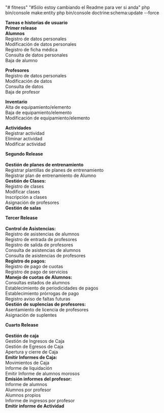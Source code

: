 "# fitness" 
"#Sólo estoy cambiando el Readme para ver si anda"
php bin/console make:entity
php bin/console doctrine:schema:update --force

<b>Tareas e historias de usuario</b></br>
<b>Primer release</b></br>
<b>Alumnos</b></br>
Registro de datos personales</br>
Modificación de datos personales</br>
Registro de ficha médica</br>
Consulta de datos personales</br>
Baja de alumno</br>

<b>Profesores</b></br>
Registro de datos personales</br>
Modificación de datos</br>
Consulta de datos</br>
Baja de profesor</br>

<b>Inventario</b></br>
Alta de equipamiento/elemento</br>
Baja de equipamiento/elemento</br>
Modificación de equipamiento/elemento</br>

<b>Actividades</b></br>
Registrar actividad</br>
Eliminar actividad</br>
Modificar actividad</br>

<b>Segundo Release</b></br>
</br>
<b>Gestión de planes de entrenamiento</b></br>
Registrar plantillas de planes de entrenamiento</br>
Registrar plan de entrenamiento de Alumno</br>
<b>Gestión de Clases:</b></br>
Registro de clases</br>
Modificar clases</br>
Inscripción a clases</br>
Asignación de profesores</br>
<b>Gestión de salas</b></br>

<b>Tercer Release</b></br>
</br>
<b>Control de Asistencias:</b></br>
Registro de asistencias de alumnos</br>
Registro de entrada de profesores</br>
Registro de salida de profesores</br>
Consulta de asistencias de alumnos</br>
Consulta de asistencias de profesores</br>
<b>Registro de pagos:</b></br>
Registro de pago de cuotas</br>
Registro de pago de servicios</br>
<b>Manejo de cuotas de Alumnos:</b></br>
Consultas estados de alumnos</br>
Establecimiento de periodicidades de pagos</br>
Establecimiento prórrogas de pago</br>
Registro aviso de faltas futuras</br>
<b>Gestión de suplencias de profesores:</b></br>
Asentamiento de licencia de profesores</br>
Asignación de suplentes</br>

<b>Cuarto Release</b></br>
</br>
<b>Gestión de caja</b></br>
Gestión de Ingresos de Caja</br>
Gestión de Egresos de Caja</br>
Apertura y cierre de Caja</br>
<b>Emitir Informes de Caja:</b></br>
Movimientos de Caja</br>
Informe de liquidación </br>
Emitir Informe de alumnos morosos</br>
<b>Emisión informes del profesor:</b></br>
Informe de alumnos</br>
Alumnos por profesor</br>
Alumnos propios</br>
Informe de ingresos por profesor</br>
<b>Emitir informe de Actividad</b>
